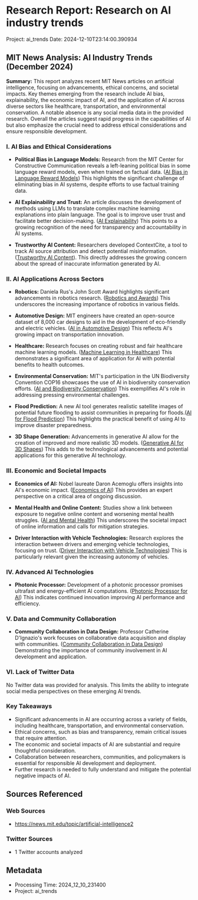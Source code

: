 # Research Report: Research on AI industry trends
Project: ai_trends
Date: 2024-12-10T23:14:00.390934

## MIT News Analysis: AI Industry Trends (December 2024)

**Summary:**  This report analyzes recent MIT News articles on artificial intelligence, focusing on advancements, ethical concerns, and societal impacts.  Key themes emerging from the research include AI bias, explainability, the economic impact of AI, and the application of AI across diverse sectors like healthcare, transportation, and environmental conservation.  A notable absence is any social media data in the provided research.  Overall the articles suggest rapid progress in the capabilities of AI but also emphasize the crucial need to address ethical considerations and ensure responsible development.


### I.  AI Bias and Ethical Considerations

* **Political Bias in Language Models:** Research from the MIT Center for Constructive Communication reveals a left-leaning political bias in some language reward models, even when trained on factual data. ([AI Bias in Language Reward Models](https://news.mit.edu/2024/study-some-language-reward-models-exhibit-political-bias-1210))  This highlights the significant challenge of eliminating bias in AI systems, despite efforts to use factual training data.

* **AI Explainability and Trust:**  An article discusses the development of methods using LLMs to translate complex machine learning explanations into plain language.  The goal is to improve user trust and facilitate better decision-making.  ([AI Explainability](https://news.mit.edu/2024/enabling-ai-explain-predictions-plain-language-1209)) This points to a growing recognition of the need for transparency and accountability in AI systems.


* **Trustworthy AI Content:** Researchers developed ContextCite, a tool to track AI source attribution and detect potential misinformation. ([Trustworthy AI Content](https://news.mit.edu/2024/citation-tool-contextcite-new-approach-trustworthy-ai-generated-content-1209)).  This directly addresses the growing concern about the spread of inaccurate information generated by AI.


### II.  AI Applications Across Sectors

* **Robotics:** Daniela Rus's John Scott Award highlights significant advancements in robotics research. ([Robotics and Awards](https://news.mit.edu/2024/daniela-rus-wins-john-scott-award-1209)) This underscores the increasing importance of robotics in various fields.

* **Automotive Design:**  MIT engineers have created an open-source dataset of 8,000 car designs to aid in the development of eco-friendly and electric vehicles. ([AI in Automotive Design](https://news.mit.edu/2024/design-future-car-with-8000-design-options-1205)) This reflects AI's growing impact on transportation innovation.

* **Healthcare:** Research focuses on creating robust and fair healthcare machine learning models. ([Machine Learning in Healthcare](https://news.mit.edu/2024/improving-health-one-machine-learning-system-time-1122)) This demonstrates a significant area of application for AI with potential benefits to health outcomes.

* **Environmental Conservation:**  MIT's participation in the UN Biodiversity Convention COP16 showcases the use of AI in biodiversity conservation efforts. ([AI and Biodiversity Conservation](https://news.mit.edu/2024/mit-delegation-mainstreams-biodiversity-conservation-un-biodiversity-convention-cop16-1204)) This exemplifies AI's role in addressing pressing environmental challenges.

* **Flood Prediction:**  A new AI tool generates realistic satellite images of potential future flooding to assist communities in preparing for floods.([AI for Flood Prediction](https://news.mit.edu/2024/new-ai-tool-generates-realistic-satellite-images-future-flooding-1125)) This highlights the practical benefit of using AI to improve disaster preparedness.

* **3D Shape Generation:** Advancements in generative AI allow for the creation of improved and more realistic 3D models. ([Generative AI for 3D Shapes](https://news.mit.edu/2024/creating-realistic-3d-shapes-using-generative-ai-1204)) This adds to the technological advancements and potential applications for this generative AI technology.


### III.  Economic and Societal Impacts

* **Economics of AI:** Nobel laureate Daron Acemoglu offers insights into AI's economic impact. ([Economics of AI](https://news.mit.edu/2024/what-do-we-know-about-economics-ai-1206)) This provides an expert perspective on a critical area of ongoing discussion.

* **Mental Health and Online Content:** Studies show a link between exposure to negative online content and worsening mental health struggles. ([AI and Mental Health](https://news.mit.edu/2024/study-browsing-negative-content-online-makes-mental-health-struggles-worse-1205)) This underscores the societal impact of online information and calls for mitigation strategies.

* **Driver Interaction with Vehicle Technologies:** Research explores the interaction between drivers and emerging vehicle technologies, focusing on trust. ([Driver Interaction with Vehicle Technologies](https://news.mit.edu/2024/mit-advanced-vehicle-technology-consortium-1122))  This is particularly relevant given the increasing autonomy of vehicles.


### IV. Advanced AI Technologies

* **Photonic Processor:**  Development of a photonic processor promises ultrafast and energy-efficient AI computations. ([Photonic Processor for AI](https://news.mit.edu/2024/photonic-processor-could-enable-ultrafast-ai-computations-1202)) This indicates continued innovation improving AI performance and efficiency.

### V.  Data and Community Collaboration

* **Community Collaboration in Data Design:**  Professor Catherine D'Ignazio's work focuses on collaborative data acquisition and display with communities. ([Community Collaboration in Data Design](https://news.mit.edu/2024/data-designer-catherine-dignazio-collaborates-with-communities-1201)) Demonstrating the importance of community involvement in AI development and application.


### VI.  Lack of Twitter Data

No Twitter data was provided for analysis. This limits the ability to integrate social media perspectives on these emerging AI trends.


### Key Takeaways

* Significant advancements in AI are occurring across a variety of fields, including healthcare, transportation, and environmental conservation.
*  Ethical concerns, such as bias and transparency, remain critical issues that require attention.
* The economic and societal impacts of AI are substantial and require thoughtful consideration.
* Collaboration between researchers, communities, and policymakers is essential for responsible AI development and deployment.
* Further research is needed to fully understand and mitigate the potential negative impacts of AI.


## Sources Referenced

### Web Sources
- https://news.mit.edu/topic/artificial-intelligence2

### Twitter Sources
- 1 Twitter accounts analyzed

## Metadata
- Processing Time: 2024_12_10_231400
- Project: ai_trends
